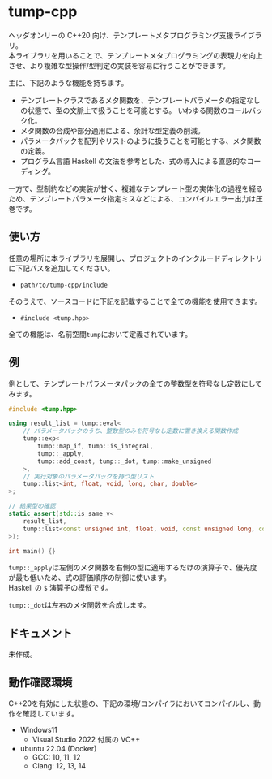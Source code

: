 # tump-cpp

ヘッダオンリーの C++20 向け、テンプレートメタプログラミング支援ライブラリ。  
本ライブラリを用いることで、テンプレートメタプログラミングの表現力を向上させ、より複雑な型操作/型判定の実装を容易に行うことができます。

主に、下記のような機能を持ちます。

-   テンプレートクラスであるメタ関数を、テンプレートパラメータの指定なしの状態で、型の文脈上で扱うことを可能とする。
    いわゆる関数のコールバック化。
-   メタ関数の合成や部分適用による、余計な型定義の削減。
-   パラメータパックを配列やリストのように扱うことを可能とする、メタ関数の定義。
-   プログラム言語 Haskell の文法を参考とした、式の導入による直感的なコーディング。

一方で、型制約などの実装が甘く、複雑なテンプレート型の実体化の過程を経るため、テンプレートパラメータ指定ミスなどによる、コンパイルエラー出力は圧巻です。  

## 使い方

任意の場所に本ライブラリを展開し、プロジェクトのインクルードディレクトリに下記パスを追加してください。

- `path/to/tump-cpp/include`

そのうえで、ソースコードに下記を記載することで全ての機能を使用できます。

- `#include <tump.hpp>`

全ての機能は、名前空間`tump`において定義されています。

## 例

例として、テンプレートパラメータパックの全ての整数型を符号なし定数にしてみます。

```cpp
#include <tump.hpp>

using result_list = tump::eval<
    // パラメータパックのうち、整数型のみを符号なし定数に置き換える関数作成
    tump::exp<
        tump::map_if, tump::is_integral,
        tump::_apply,
        tump::add_const, tump::_dot, tump::make_unsigned
    >,
    // 実行対象のパラメータパックを持つ型リスト
    tump::list<int, float, void, long, char, double>
>;

// 結果型の確認
static_assert(std::is_same_v<
    result_list,
    tump::list<const unsigned int, float, void, const unsigned long, const unsigned char, double>
>);

int main() {}
```

`tump::_apply`は左側のメタ関数を右側の型に適用するだけの演算子で、優先度が最も低いため、式の評価順序の制御に使います。  
Haskell の `$` 演算子の模倣です。

`tump::_dot`は左右のメタ関数を合成します。

## ドキュメント

未作成。

## 動作確認環境

C++20を有効にした状態の、下記の環境/コンパイラにおいてコンパイルし、動作を確認しています。

- Windows11
    - Visual Studio 2022 付属の VC++
- ubuntu 22.04 (Docker)
    - GCC: 10, 11, 12
    - Clang: 12, 13, 14
